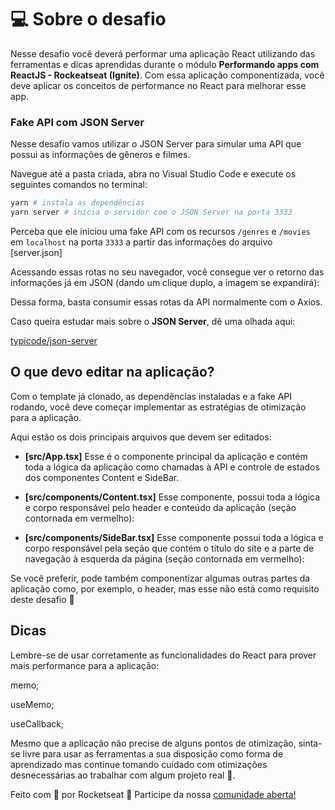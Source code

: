 # 💻 Sobre o desafio

Nesse desafio você deverá performar uma aplicação React utilizando das ferramentas e dicas aprendidas durante o módulo **Performando apps com ReactJS - Rockeatseat (Ignite)**.
Com essa aplicação componentizada, você deve aplicar os conceitos de performance no React para melhorar esse app.

### Fake API com JSON Server

Nesse desafio vamos utilizar o JSON Server para simular uma API que possui as informações de gêneros e filmes. 

Navegue até a pasta criada, abra no Visual Studio Code e execute os seguintes comandos no terminal:

```bash
yarn # instala as dependências
yarn server # inicia o servidor com o JSON Server na porta 3333
```

Perceba que ele iniciou uma fake API com os recursos `/genres` e `/movies` em `localhost` na porta `3333` a partir das informações do arquivo [server.json]

Acessando essas rotas no seu navegador, você consegue ver o retorno das informações já em JSON (dando um clique duplo, a imagem se expandirá):

Dessa forma, basta consumir essas rotas da API normalmente com o Axios. 

Caso queira estudar mais sobre o **JSON Server**, dê uma olhada aqui:

[typicode/json-server](https://github.com/typicode/json-server)

## O que devo editar na aplicação?

Com o template já clonado, as dependências instaladas e a fake API rodando, você deve começar implementar as estratégias de otimização para a aplicação.

Aqui estão os dois principais arquivos que devem ser editados:

- **[src/App.tsx]**
Esse é o componente principal da aplicação e contém toda a lógica da aplicação como chamadas à API e controle de estados dos componentes Content e SideBar.

- **[src/components/Content.tsx]**
Esse componente, possui toda a lógica e corpo responsável pelo header e conteúdo da aplicação (seção contornada em vermelho):

- **[src/components/SideBar.tsx]**
Esse componente possui toda a lógica e corpo responsável pela seção que contém o título do site e a parte de navegação à esquerda da página (seção contornada em vermelho):

Se você preferir, pode também componentizar algumas outras partes da aplicação como, por exemplo, o header, mas esse não está como requisito deste desafio 🚀

## Dicas

Lembre-se de usar corretamente as funcionalidades do React para prover mais performance para a aplicação:

memo;

useMemo;

useCallback;

Mesmo que a aplicação não precise de alguns pontos de otimização, sinta-se livre para usar as ferramentas a sua disposição como forma de aprendizado mas continue tomando cuidado com otimizações desnecessárias ao trabalhar com algum projeto real 💜.

Feito com 💜 por Rocketseat 👋 Participe da nossa [comunidade aberta!](https://discord.gg/pUU3CG4Z)
